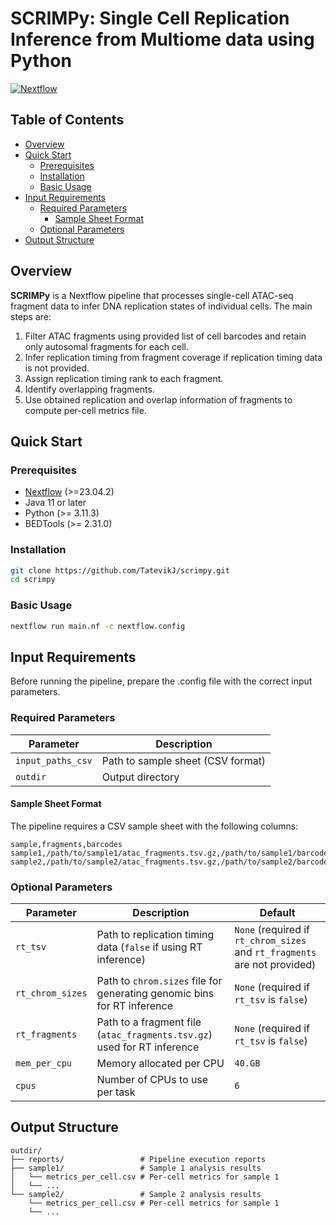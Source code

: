 # SCRIMPy: Single Cell Replication Inference from Multiome data using Python

[![Nextflow](https://img.shields.io/badge/Nextflow-DSL2%20%E2%89%A524.04.2-23aa62.svg)](https://www.nextflow.io/)

## Table of Contents

- [Overview](#overview)
- [Quick Start](#quick-start)
  - [Prerequisites](#prerequisites)
  - [Installation](#installation)
  - [Basic Usage](#basic-usage)
- [Input Requirements](#input-requirements)
  - [Required Parameters](#required-parameters)
      - [Sample Sheet Format](#sample-sheet-format)
  - [Optional Parameters](#optional-parameters)
- [Output Structure](#output-structure)


## Overview

**SCRIMPy** is a Nextflow pipeline that processes single-cell ATAC-seq fragment data to infer DNA replication states of individual cells. The main steps are:

1. Filter ATAC fragments using provided list of cell barcodes and retain only autosomal fragments for each cell.
2. Infer replication timing from fragment coverage if replication timing data is not provided.
3. Assign replication timing rank to each fragment.
4. Identify overlapping fragments.
5. Use obtained replication and overlap information of fragments to compute per-cell metrics file.

## Quick Start

### Prerequisites

- [Nextflow](https://www.nextflow.io/docs/latest/getstarted.html#installation) (>=23.04.2)
- Java 11 or later
- Python (>= 3.11.3)
- BEDTools (>= 2.31.0)

### Installation

```bash
git clone https://github.com/TatevikJ/scrimpy.git
cd scrimpy
```

### Basic Usage

```bash
nextflow run main.nf -c nextflow.config 
```

## Input Requirements

Before running the pipeline, prepare the .config file with the correct input parameters.

### Required Parameters

| Parameter | Description |
|-----------|-------------|
| `input_paths_csv` | Path to sample sheet (CSV format) |
| `outdir` | Output directory |

#### Sample Sheet Format

The pipeline requires a CSV sample sheet with the following columns:

```csv
sample,fragments,barcodes
sample1,/path/to/sample1/atac_fragments.tsv.gz,/path/to/sample1/barcode_list.tsv
sample2,/path/to/sample2/atac_fragments.tsv.gz,/path/to/sample2/barcode_list.tsv
```

### Optional Parameters

| Parameter           | Description                                                                 | Default |
|---------------------|-----------------------------------------------------------------------------|---------|
| `rt_tsv`            | Path to replication timing data (`false` if using RT inference)             | `None` (required if `rt_chrom_sizes` and `rt_fragments` are not provided)|
| `rt_chrom_sizes`    | Path to `chrom.sizes` file for generating genomic bins for RT inference     | `None` (required if `rt_tsv` is `false`) |
| `rt_fragments`      | Path to a fragment file (`atac_fragments.tsv.gz`) used for RT inference     | `None` (required if `rt_tsv` is `false`) |
| `mem_per_cpu`       | Memory allocated per CPU                                                    | `40.GB` |
| `cpus`              | Number of CPUs to use per task                                              | `6` |


## Output Structure

```
outdir/
├── reports/                 # Pipeline execution reports
├── sample1/                 # Sample 1 analysis results
│   └── metrics_per_cell.csv # Per-cell metrics for sample 1
│   └── ...                  
└── sample2/                 # Sample 2 analysis results
    └── metrics_per_cell.csv # Per-cell metrics for sample 1
    └── ...                  
```

